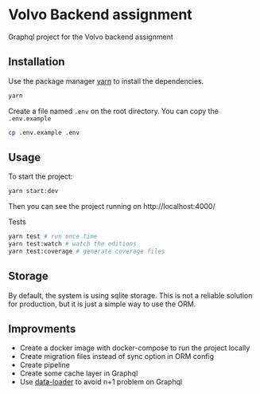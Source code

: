 # Volvo Backend assignment

Graphql project for the Volvo backend assignment

## Installation

Use the package manager [yarn](https://yarnpkg.com/) to install the dependencies.

```bash
yarn
```

Create a file named `.env` on the root directory. You can copy the `.env.example`

```bash
cp .env.example .env
```

## Usage

To start the project:
```bash
yarn start:dev
```

Then you can see the project running on http://localhost:4000/

Tests
```bash
yarn test # run once time
yarn test:watch # watch the editions
yarn test:coverage # generate coverage files
```
## Storage
By default, the system is using sqlite storage. This is not a reliable solution for production, but it is just a simple way to use the ORM.

## Improvments
 - Create a docker image with docker-compose to run the project locally
 - Create migration files instead of sync option in ORM config
 - Create pipeline
 - Create some cache layer in Graphql
 - Use [data-loader](https://github.com/graphql/dataloader) to avoid n+1 problem on Graphql


